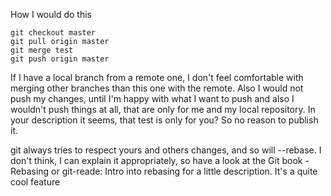 How I would do this
```
git checkout master
git pull origin master  
git merge test  
git push origin master  
```
If I have a local branch from a remote one, I don't feel comfortable with merging other branches than this one with the remote. Also I would not push my changes, until I'm happy with what I want to push and also I wouldn't push things at all, that are only for me and my local repository. In your description it seems, that test is only for you? So no reason to publish it.

git always tries to respect yours and others changes, and so will --rebase. I don't think, I can explain it appropriately, so have a look at the Git book - Rebasing or git-reade: Intro into rebasing for a little description. It's a quite cool feature
